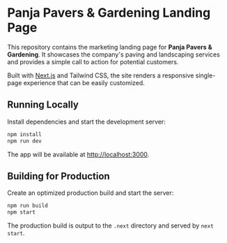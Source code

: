 # Panja Pavers & Gardening Landing Page

This repository contains the marketing landing page for **Panja Pavers & Gardening**. It showcases the company's paving and landscaping services and provides a simple call to action for potential customers.

Built with [Next.js](https://nextjs.org) and Tailwind CSS, the site renders a responsive single-page experience that can be easily customized.

## Running Locally

Install dependencies and start the development server:

```bash
npm install
npm run dev
```

The app will be available at [http://localhost:3000](http://localhost:3000).

## Building for Production

Create an optimized production build and start the server:

```bash
npm run build
npm start
```

The production build is output to the `.next` directory and served by `next start`.
